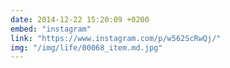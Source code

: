 ```yaml
---
date: 2014-12-22 15:20:09 +0200
embed: "instagram"
link: "https://www.instagram.com/p/w562ScRwQj/"
img: "/img/life/00068_item.md.jpg"
---
```

